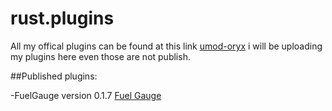 # rust.plugins
All my offical plugins can be found at this link [umod-oryx](https://umod.org/user/oryx#plugins) i will be uploading my plugins here even those are not publish.

##Published plugins:

-FuelGauge version 0.1.7 [Fuel Gauge](https://umod.org/plugins/fuel-gauge)
